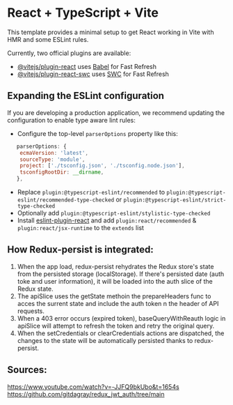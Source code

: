 # React + TypeScript + Vite

This template provides a minimal setup to get React working in Vite with HMR and some ESLint rules.

Currently, two official plugins are available:

- [@vitejs/plugin-react](https://github.com/vitejs/vite-plugin-react/blob/main/packages/plugin-react/README.md) uses [Babel](https://babeljs.io/) for Fast Refresh
- [@vitejs/plugin-react-swc](https://github.com/vitejs/vite-plugin-react-swc) uses [SWC](https://swc.rs/) for Fast Refresh

## Expanding the ESLint configuration

If you are developing a production application, we recommend updating the configuration to enable type aware lint rules:

- Configure the top-level `parserOptions` property like this:

```js
   parserOptions: {
    ecmaVersion: 'latest',
    sourceType: 'module',
    project: ['./tsconfig.json', './tsconfig.node.json'],
    tsconfigRootDir: __dirname,
   },
```

- Replace `plugin:@typescript-eslint/recommended` to `plugin:@typescript-eslint/recommended-type-checked` or `plugin:@typescript-eslint/strict-type-checked`
- Optionally add `plugin:@typescript-eslint/stylistic-type-checked`
- Install [eslint-plugin-react](https://github.com/jsx-eslint/eslint-plugin-react) and add `plugin:react/recommended` & `plugin:react/jsx-runtime` to the `extends` list

## How Redux-persist is integrated:

1.  When the app load, redux-persist rehydrates the Redux store's state from the persisted storage (localStorage). If there's persisted date (auth toke and user information), it will be loaded into the auth slice of the Redux state.
2.  The apiSlice uses the getState methoin the prepareHeaders func to acces the surrent state and include the auth token n the header of API requests.
3.  When a 403 error occurs (expired token), baseQueryWithReauth logic in apiSlice will attempt to refresh the token and retry the original query.
4.  When the setCredentials or clearCredentials actions are dispatched, the changes to the state will be automatically persisted thanks to redux-persist.

## Sources:

https://www.youtube.com/watch?v=-JJFQ9bkUbo&t=1654s
https://github.com/gitdagray/redux_jwt_auth/tree/main
